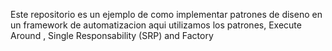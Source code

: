 Este repositorio es un ejemplo de como implementar patrones de diseno en un framework de automatizacion aqui utilizamos los patrones, Execute Around , Single Responsability (SRP) and Factory
